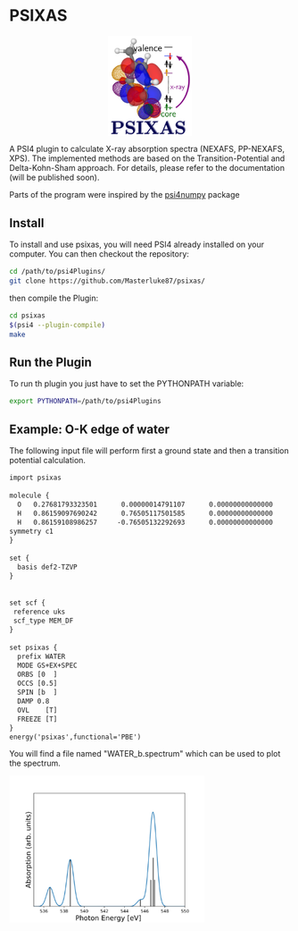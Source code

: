 # PSIXAS
<p align="center">
  <img src="./logo.png" align="center" width="150" title="PSIXAS">
</p>
A PSI4 plugin to calculate X-ray absorption spectra (NEXAFS, PP-NEXAFS, XPS). The implemented methods are based on the Transition-Potential and Delta-Kohn-Sham approach. For details, please refer to the documentation (will be published soon).

Parts of the program were inspired by the [psi4numpy](https://github.com/psi4/psi4numpy) package

## Install
To install and use psixas, you will need PSI4 already installed on your computer. You can then checkout the repository:
``` bash
cd /path/to/psi4Plugins/
git clone https://github.com/Masterluke87/psixas/
```
then compile the Plugin:

``` bash
cd psixas
$(psi4 --plugin-compile)
make 
```
## Run the Plugin
To run th plugin you just have to set the PYTHONPATH variable:
``` bash
export PYTHONPATH=/path/to/psi4Plugins
```


## Example: O-K edge of water
The following input file will perform first a ground state and then a transition potential calculation.
``` 
import psixas

molecule {
  O   0.27681793323501      0.00000014791107      0.00000000000000
  H   0.86159097690242      0.76505117501585      0.00000000000000
  H   0.86159108986257     -0.76505132292693      0.00000000000000
symmetry c1
}

set {
  basis def2-TZVP
}


set scf {
 reference uks
 scf_type MEM_DF
}

set psixas {
  prefix WATER
  MODE GS+EX+SPEC
  ORBS [0  ]
  OCCS [0.5]
  SPIN [b  ]
  DAMP 0.8
  OVL    [T]
  FREEZE [T]
}
energy('psixas',functional='PBE')
```
You will find a file named "WATER_b.spectrum" which can be used to plot the spectrum.
<p align="center">
  <img src="Examples/00_TP_H2O/XASspec.svg" align="left" width="350" title="Water NEXAFS">
</p>
